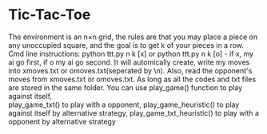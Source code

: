 # Tic-Tac-Toe

The environment is an n×n grid, the rules are that you may place a piece on any unoccupied square, and the goal is to get k of your pieces in a row.
Cmd line instructions: python ttt.py n k [x] or python ttt.py n k [o]  - if x, my ai go first, if o my ai go second.
It will automically create, write my moves into xmoves.txt or omoves.txt(seperated by \n).
Also, read the opponent's moves from xmoves.txt or omoves.txt.
As long as all the codes and txt files are stored in the same folder.
You can use play_game() function to play against itself,  
play_game_txt() to play with a opponent, 
play_game_heuristic() to play against itself by alternative strategy, 
play_game_txt_heuristic() to play with a opponent by alternative strategy
